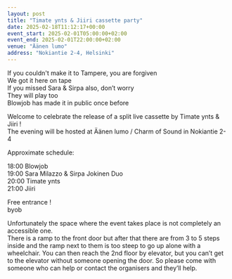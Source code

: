 ```yaml
---
layout: post
title: "Timate ynts & Jiiri cassette party"
date: 2025-02-18T11:12:17+00:00
event_start: 2025-02-01T05:00:00+02:00
event_end: 2025-02-01T22:00:00+02:00
venue: "Äänen lumo"
address: "Nokiantie 2-4, Helsinki"
---
```


If you couldn't make it to Tampere, you are forgiven  
We got it here on tape  
If you missed Sara & Sirpa also, don’t worry  
They will play too  
Blowjob has made it in public once before  
  
  
Welcome to celebrate the release of a split live cassette by Timate ynts & Jiiri !  
The evening will be hosted at Äänen lumo / Charm of Sound in Nokiantie 2-4  
  
Approximate schedule:  
  
18:00 Blowjob  
19:00 Sara Milazzo & Sirpa Jokinen Duo  
20:00 Timate ynts  
21:00 Jiiri  
  
Free entrance !  
byob  
  
Unfortunately the space where the event takes place is not completely an accessible one.  
There is a ramp to the front door but after that there are from 3 to 5 steps inside and the ramp next to them is too steep to go up alone with a wheelchair. You can then reach the 2nd floor by elevator, but you can’t get to the elevator without someone opening the door. So please come with someone who can help or contact the organisers and they’ll help.
